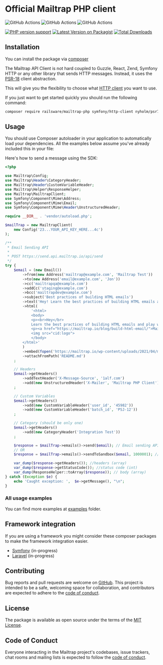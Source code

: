 Official Mailtrap PHP client
===============
![GitHub Actions](https://github.com/railsware/mailtrap-php/actions/workflows/ci.yml/badge.svg) 
![GitHub Actions](https://github.com/railsware/mailtrap-php/actions/workflows/ci-phpunit.yml/badge.svg)
![GitHub Actions](https://github.com/railsware/mailtrap-php/actions/workflows/ci-psalm.yaml/badge.svg)

[![PHP version support](https://img.shields.io/packagist/dependency-v/railsware/mailtrap-php/php?style=flat)](https://packagist.org/packages/railsware/mailtrap-php)
[![Latest Version on Packagist](https://img.shields.io/packagist/v/railsware/mailtrap-php.svg?style=flat)](https://packagist.org/packages/railsware/mailtrap-php)
[![Total Downloads](https://img.shields.io/packagist/dt/railsware/mailtrap-php.svg?style=flat)](https://packagist.org/packages/railsware/mailtrap-php)


## Installation
You can install the package via [composer](http://getcomposer.org/)

The Mailtrap API Client is not hard coupled to Guzzle, React, Zend, Symfony HTTP or any other library that sends
HTTP messages. Instead, it uses the [PSR-18](https://www.php-fig.org/psr/psr-18/) client abstraction.

This will give you the flexibility to choose what [HTTP client](https://docs.php-http.org/en/latest/clients.html) you want to use.

If you just want to get started quickly you should run the following command:

```bash
composer require railsware/mailtrap-php symfony/http-client nyholm/psr7
```

## Usage
You should use Composer autoloader in your application to automatically load your dependencies. 
All the examples below assume you've already included this in your file:

Here's how to send a message using the SDK:

```php
<?php

use Mailtrap\Config;
use Mailtrap\Header\CategoryHeader;
use Mailtrap\Header\CustomVariableHeader;
use Mailtrap\Helper\ResponseHelper;
use Mailtrap\MailtrapClient;
use Symfony\Component\Mime\Address;
use Symfony\Component\Mime\Email;
use Symfony\Component\Mime\Header\UnstructuredHeader;

require __DIR__ . 'vendor/autoload.php';

$mailTrap = new MailtrapClient(
    new Config('23...YOUR_API_KEY_HERE...4c')
);

/**
 * Email Sending API
 *
 * POST https://send.api.mailtrap.io/api/send
 */
try {
    $email = (new Email())
        ->from(new Address('mailtrap@example.com', 'Mailtrap Test'))
        ->to(new Address('email@example.com', 'Jon'))
        ->cc('mailtrapqa@example.com')
        ->addCc('staging@example.com')
        ->bcc('mailtrapdev@example.com')
        ->subject('Best practices of building HTML emails')
        ->text('Hey! Learn the best practices of building HTML emails and play with ready-to-go templates. Mailtrap’s Guide on How to Build HTML Email is live on our blog')
        ->html(
            '<html>
            <body>
            <p><br>Hey</br>
            Learn the best practices of building HTML emails and play with ready-to-go templates.</p>
            <p><a href="https://mailtrap.io/blog/build-html-email/">Mailtrap’s Guide on How to Build HTML Email</a> is live on our blog</p>
            <img src="cid:logo">
            </body>
        </html>'
        )
        ->embed(fopen('https://mailtrap.io/wp-content/uploads/2021/04/mailtrap-new-logo.svg', 'r'), 'logo', 'image/svg+xml')
        ->attachFromPath('README.md')
    ;

    // Headers
    $email->getHeaders()
        ->addTextHeader('X-Message-Source', '1alf.com')
        ->add(new UnstructuredHeader('X-Mailer', 'Mailtrap PHP Client')) // the same as addTextHeader
    ;

    // Custom Variables
    $email->getHeaders()
        ->add(new CustomVariableHeader('user_id', '45982'))
        ->add(new CustomVariableHeader('batch_id', 'PSJ-12'))
    ;

    // Category (should be only one)
    $email->getHeaders()
        ->add(new CategoryHeader('Integration Test'))
    ;

    $response = $mailTrap->emails()->send($email); // Email sending API (real)
    // OR
    $response = $mailTrap->emails()->sendToSandbox($email, 1000001); // Email Testing API (sandbox). Required second param -> inbox_id

    var_dump($response->getHeaders()); //headers (array)
    var_dump($response->getStatusCode()); //status code (int)
    var_dump(ResponseHelper::toArray($response)); // body (array)
} catch (Exception $e) {
    echo 'Caught exception: ',  $e->getMessage(), "\n";
}
```

### All usage examples

You can find more examples at [examples](examples) folder.


## Framework integration

If you are using a framework you might consider these composer packages to make the framework integration easier.

* [Symfony](https://github.com/railsware/mailtrap-php/src/integration/symfony) (in-progress)
* [Laravel](https://github.com/railsware/mailtrap-php/src/integration/symfony) (in-progress)

## Contributing

Bug reports and pull requests are welcome on [GitHub](https://github.com/railsware/mailtrap-php). This project is intended to be a safe, welcoming space for collaboration, and contributors are expected to adhere to the [code of conduct](CODE_OF_CONDUCT.md).

## License

The package is available as open source under the terms of the [MIT License](https://opensource.org/licenses/MIT).

## Code of Conduct

Everyone interacting in the Mailtrap project's codebases, issue trackers, chat rooms and mailing lists is expected to follow the [code of conduct](CODE_OF_CONDUCT.md).